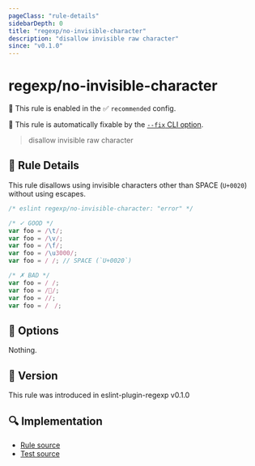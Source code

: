 ```yaml
---
pageClass: "rule-details"
sidebarDepth: 0
title: "regexp/no-invisible-character"
description: "disallow invisible raw character"
since: "v0.1.0"
---
```

# regexp/no-invisible-character

💼 This rule is enabled in the ✅ `recommended` config.

🔧 This rule is automatically fixable by the [`--fix` CLI option](https://eslint.org/docs/latest/user-guide/command-line-interface#--fix).

<!-- end auto-generated rule header -->

> disallow invisible raw character

## :book: Rule Details

This rule disallows using invisible characters other than SPACE (`U+0020`) without using escapes.

<eslint-code-block fix>

```js
/* eslint regexp/no-invisible-character: "error" */

/* ✓ GOOD */
var foo = /\t/;
var foo = /\v/;
var foo = /\f/;
var foo = /\u3000/;
var foo = / /; // SPACE (`U+0020`)

/* ✗ BAD */
var foo = /	/;
var foo = //;
var foo = //;
var foo = /　/;
```

</eslint-code-block>

## :wrench: Options

Nothing.

## :rocket: Version

This rule was introduced in eslint-plugin-regexp v0.1.0

## :mag: Implementation

- [Rule source](https://github.com/ota-meshi/eslint-plugin-regexp/blob/master/lib/rules/no-invisible-character.ts)
- [Test source](https://github.com/ota-meshi/eslint-plugin-regexp/blob/master/tests/lib/rules/no-invisible-character.ts)
